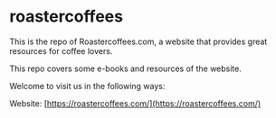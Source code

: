 # roastercoffees
This is the repo of Roastercoffees.com, a website that provides great resources for coffee lovers.

This repo covers some e-books and resources of the website.

Welcome to visit us in the following ways:

Website:  [https://roastercoffees.com/](https://roastercoffees.com/)
